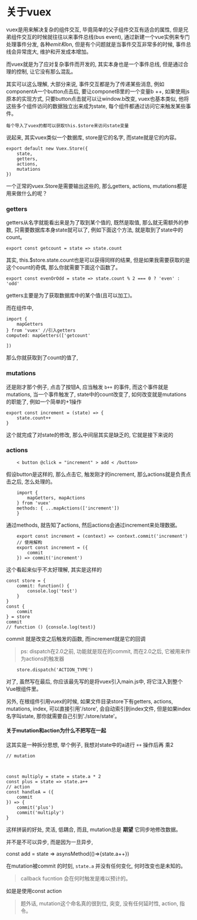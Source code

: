 # 关于vuex

vuex是用来解决复杂的组件交互, 毕竟简单的父子组件交互有适合的属性, 但是兄弟组件交互的时候就往往以来事件总线(bus event), 通过新建一个vue实例来专门处理事件分发, 各种$emit和$on, 但是有个问题就是当事件交互非常多的时候, 事件总线会异常庞大, 维护和开发成本增加。 

而vuex就是为了应对复杂事件而开发的, 其实本身也是一个事件总线, 但是通过合理的控制, 让它没有那么混乱。 

其实可以这么理解, 大部分来说, 事件交互都是为了传递某些消息, 例如componentA一个button点击后, 要让componetB里的一个变量b ++, 如果使用js原本的实现方式, 只要button点击就可以让window.b改变, vuex也基本类似, 他将这些多个组件访问的数据独立出来成为state, 每个组件都通过访问它来触发某些事件。 

 `每个导入了vuex的都可以获取this.$store来访问state变量` 

说起来, 其实vuex类似一个数据库, store是它的名字, 而state就是它的内容。 

	export default new Vuex.Store({
	    state, 
	    getters, 
	    actions, 
	    mutations
	})

一个正常的vuex.Store是需要输出这些的, 那么getters, actions, mutations都是用来做什么的呢？ 

### getters

getters从名字就能看出来是为了取到某个值的, 既然是取值, 那么就无需额外的参数, 只需要数据库本身state就可以了, 例如下面这个方法, 就是取到了state中的count。 

	export const getcount = state => state.count

其实, this.$store.state.count也是可以获得同样的结果, 但是如果我需要获取的是这个count的奇偶, 那么你就需要下面这个函数了。 

	export const evenOrOdd = state => state.count % 2 === 0 ? 'even' : 'odd'

getters主要是为了获取数据库中的某个值(且可以加工)。 

而在组件中, 

	import {
	    mapGetters
	} from 'vuex' //引入getters
	computed: mapGetters(['getcount'

  	])

那么你就获取到了count的值了, 

### mutations

还是刚才那个例子, 点击了按钮A, 应当触发 `b++` 的事件, 而这个事件就是mutations, 当一个事件触发了, state中的count改变了, 如何改变就是mutations的职能了, 例如一个简单的+1操作

	export const increment = (state) => {
	    state.count++
	}

这个就完成了对state的修改, 那么中间层其实是缺乏的, 它就是接下来说的

### actions

		< button @click = "increment" > add < /button>

假设button是这样的, 那么点击它, 触发刚才的increment, 那么actions就是负责点击之后, 怎么处理的。 

		import {
		    mapGetters, mapActions
		} from 'vuex'
		methods: { ...mapActions(['increment'])
		}

通过methods, 就告知了actions, 然后actions会通过increment来处理数据。 

		export const increment = (context) => context.commit('increment')
		// 使用解构
		export const increment = ({
		    commit
		}) => commit('increment')

这个看起来似乎不太好理解, 其实是这样的

	const store = {
	    commit: function() {
	        console.log('test')
	    }
	}
	const {
	    commit
	} = store
	commit
	// function () {console.log(test)}

commit 就是改变之后触发的函数, 而increment就是它的回调

> ps: dispatch在2.0之前, 功能就是现在的commit, 而在2.0之后, 它被用来作为actions的触发器

		store.dispatch('ACTION_TYPE')

对了, 虽然写在最后, 你应该最先写的是将vuex引入main.js中, 将它注入到整个Vue根组件里。 

另外, 在根组件引用vuex的时候, 如果文件目录store下有getters, actions, mutations, index, 可以直接引用'/store', 会自动索引到index文件, 但是如果index名字叫state, 那你就需要自己引到'./store/state'。 

#### 关于mutation和action为什么不把写在一起

这其实是一种拆分思想, 举个例子, 我想对state中的a进行 `++` 操作后再 乘2

	// mutation

	

	const multiply = state = state.a * 2
	const plus = state => state.a++
	// action
	const handleA = ({
	    commit
	}) => {
	    commit('plus')
	    commit('multiply')
	}

	
这样拼装的好处, 灵活, 低耦合, 而且, mutation总是 **期望** 它同步地修改数据。 

并不是不可以异步, 而是因为一旦异步, 

const add = state => asynsMethod(()=>{state.a++})

在mutation被commit 的时刻, `state.a` 并没有任何变化, 何时改变也是未知的。 

> callback fucntion 会在何时触发是难以预计的。 

如是是使用const action 

> 题外话, mutation这个命名真的很到位, 突变, 没有任何延时性, action, 指令。 


